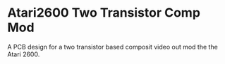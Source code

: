 # Atari2600 Two Transistor Comp Mod
A PCB design for a two transistor based composit video out mod the the Atari 2600.
